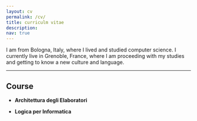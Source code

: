 ```yaml
---
layout: cv
permalink: /cv/
title: curriculm vitae
description: 
nav: true
---
```


<!-- A sentence about who and what you are. Then a sentence about what you've achieved. And then a sentence about what excites you about tech.-->
I am from Bologna, Italy, where I lived and studied computer science. I currently live in Grenoble, France, where I am proceeding with my studies and getting to know a new culture and language.

<!-- ## Projects 

| Name                         | Description       | Tech/tools        |
| ---------------------------- | ----------------- | ----------------- |
| **Final project**            | A webapp to do x. | React, Jest, etc. |
| **Something else worked on** | A webapp to do y. | Ruby              |
 -->
***

## Course

- **Architettura degli Elaboratori**   
<!-- 
- Any experience, including roles and responsibilities and results achived in bullet point format.
-->
- **Logica per Informatica**
<!-- 
- Any experience, including roles and responsibilities and results achived in bullet point format.
-->
